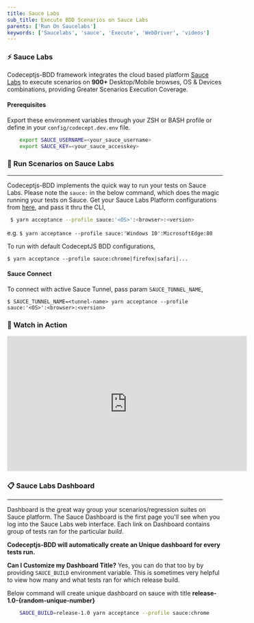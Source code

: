 ```yaml
---
title: Sauce Labs
sub_title: Execute BDD Scenarios on Sauce Labs
parents: ['Run On Saucelabs']
keywords: ['Saucelabs', 'sauce', 'Execute', 'WebDriver', 'videos']
---
```


### ⚡️ Sauce Labs

Codeceptjs-BDD framework integrates the cloud based platform [Sauce Labs](https://saucelabs.com) to execute scenarios on **900+** Desktop/Mobile browses, OS & Devices combinations, providing Greater Scenarios Execution Coverage.

#### Prerequisites

Export these environment variables through your ZSH or BASH profile or define in your `config/codecept.dev.env` file.

```bash
    export SAUCE_USERNAME=<your_sauce_username>
    export SAUCE_KEY=<your_sauce_accesskey>
```

### 🏃 Run Scenarios on Sauce Labs

---

Codeceptjs-BDD implements the quick way to run your tests on Sauce Labs. Please note the `sauce:` in the below command, which does the magic running your tests on Sauce. Get your Sauce Labs Platform configurations from [here](https://wiki.saucelabs.com/display/DOCS/Platform+Configurator), and pass it thru the CLI,

```bash
 $ yarn acceptance --profile sauce:'<OS>':<browser>:<version>

```

e.g. `$ yarn acceptance --profile sauce:'Windows 10':MicrosoftEdge:80`

To run with default CodeceptJS BDD configurations,

`$ yarn acceptance --profile sauce:chrome|firefox|safari|...`

#### Sauce Connect

To connect with active Sauce Tunnel, pass param `SAUCE_TUNNEL_NAME`,

`$ SAUCE_TUNNEL_NAME=<tunnel-name> yarn acceptance --profile sauce:'<OS>':<browser>:<version>`

### 🎥 Watch in Action

<iframe width="560" height="315" src="https://www.youtube.com/embed/ugCjMOJlClc" frameborder="0" allow="accelerometer; autoplay; encrypted-media; gyroscope; picture-in-picture" allowfullscreen></iframe>

### 📋 Sauce Labs Dashboard

---

Dashboard is the great way group your scenarios/regression suites on Sauce platform. The Sauce Dashboard is the first page you'll see when you log into the Sauce Labs web interface. Each link on Dashboard contains group of tests ran for the particular _build_.

**Codeceptjs-BDD will automatically create an Unique dashboard for every tests run.**

**Can I Customize my Dashboard Title?**
Yes, you can do that too by by providing `SAUCE_BUILD` environment variable. This is sometimes very helpful to view how many and what tests ran for which release build.

Below command will create unique dashboard on sauce with title **release-1.0-{random-unique-number}**

```bash
    SAUCE_BUILD=release-1.0 yarn acceptance --profile sauce:chrome
```
